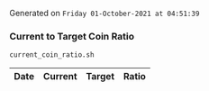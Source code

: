 Generated on `Friday 01-October-2021 at 04:51:39`

### Current to Target Coin Ratio
`current_coin_ratio.sh`

Date|Current|Target|Ratio
---|---|---|---
